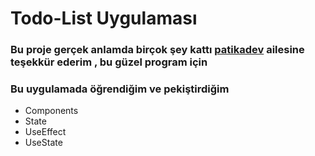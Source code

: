 # Todo-List Uygulaması

### Bu proje gerçek anlamda birçok şey kattı [patikadev](https://app.patika.dev/) ailesine teşekkür ederim , bu güzel program için

### Bu uygulamada öğrendiğim ve pekiştirdiğim

- Components
- State
- UseEffect
- UseState
